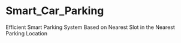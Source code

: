 # Smart_Car_Parking
Efficient Smart Parking System Based on Nearest Slot in the Nearest Parking Location
